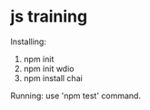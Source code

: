# js training

Installing:

1. npm init
2. npm init wdio
3. npm install chai

Running:
use 'npm test' command.
